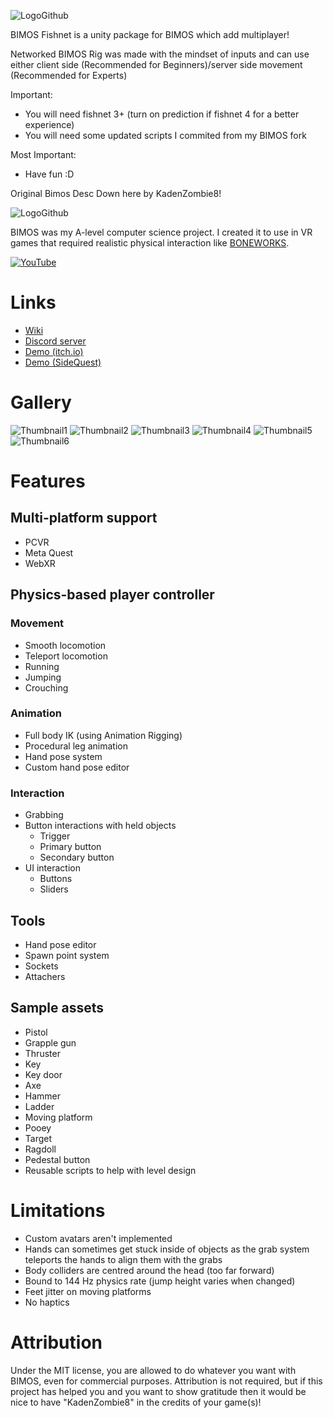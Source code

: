 ![LogoGithub](BIMOS_Fishnet.png)

BIMOS Fishnet is a unity package for BIMOS which add multiplayer!

Networked BIMOS Rig was made with the mindset of inputs and can use either client side (Recommended for Beginners)/server side movement (Recommended for Experts)

Important:
- You will need fishnet 3+ (turn on prediction if fishnet 4 for a better experience)
- You will need some updated scripts I commited from my BIMOS fork

Most Important:
- Have fun :D

Original Bimos Desc Down here by KadenZombie8!

![LogoGithub](https://github.com/user-attachments/assets/b80a84ae-9d5b-4f6c-b680-1c1b933ac586)

BIMOS was my A-level computer science project. I created it to use in VR games that required realistic physical interaction like <a href="https://store.steampowered.com/app/823500/BONEWORKS/">BONEWORKS</a>.
</br>

[![YouTube](https://github.com/user-attachments/assets/823e07fd-70fe-4225-8627-815196d5be72)](https://www.youtube.com/watch?v=FmDS8mDsh20)

# Links
- <a href="https://github.com/KadenZombie8/BIMOS/wiki">Wiki</a>
- <a href="https://discord.gg/Q3J2SJH4Xn">Discord server</a>
- <a href="https://kadenzombie8.itch.io/bimos-demo">Demo (itch.io)</a>
- <a href="https://sidequestvr.com/app/39281">Demo (SideQuest)</a>

# Gallery
![Thumbnail1](https://github.com/user-attachments/assets/d432fadc-5133-4d3a-8a81-9d7c133086b6)
![Thumbnail2](https://github.com/user-attachments/assets/55ca418e-83fd-4a70-a421-3d49223ab8d3)
![Thumbnail3](https://github.com/user-attachments/assets/25e09cc4-d857-49e2-8b97-af92dcdb7d11)
![Thumbnail4](https://github.com/user-attachments/assets/290e54f1-6798-4727-84ec-1f4f9d223d44)
![Thumbnail5](https://github.com/user-attachments/assets/b2e440bf-b0d2-4a54-b859-c7586c5c34f1)
![Thumbnail6](https://github.com/user-attachments/assets/0278da14-09ad-434d-8448-c6231ade93e0)

# Features
## Multi-platform support
- PCVR
- Meta Quest
- WebXR
## Physics-based player controller
### Movement
- Smooth locomotion
- Teleport locomotion
- Running
- Jumping
- Crouching
### Animation
- Full body IK (using Animation Rigging)
- Procedural leg animation
- Hand pose system
- Custom hand pose editor
### Interaction
- Grabbing
- Button interactions with held objects
  - Trigger
  - Primary button
  - Secondary button
- UI interaction
  - Buttons
  - Sliders
## Tools
- Hand pose editor
- Spawn point system
- Sockets
- Attachers
## Sample assets
- Pistol
- Grapple gun
- Thruster
- Key
- Key door
- Axe
- Hammer
- Ladder
- Moving platform
- Pooey
- Target
- Ragdoll
- Pedestal button
- Reusable scripts to help with level design
# Limitations
- Custom avatars aren't implemented
- Hands can sometimes get stuck inside of objects as the grab system teleports the hands to align them with the grabs
- Body colliders are centred around the head (too far forward)
- Bound to 144 Hz physics rate (jump height varies when changed)
- Feet jitter on moving platforms
- No haptics
# Attribution
Under the MIT license, you are allowed to do whatever you want with BIMOS, even for commercial purposes. Attribution is not required, but if this project has helped you and you want to show gratitude then it would be nice to have "KadenZombie8" in the credits of your game(s)!
